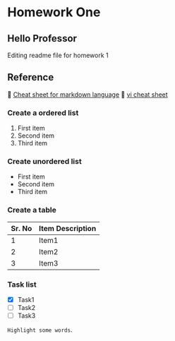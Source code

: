 
# Homework One
## Hello Professor
Editing readme file for homework 1

## Reference
:page_facing_up: [Cheat sheet for markdown language](https://www.markdownguide.org/cheat-sheet/) 
:page_facing_up: [vi cheat sheet](http://www.linux-admins.net/2011/01/vi-cheat-sheet.html)

### Create a ordered list
1. First item
2. Second item
3. Third item

### Create unordered list
- First item
- Second item
- Third item

### Create a table
| Sr. No | Item Description |
| ------ | ---------------- |
| 1 | Item1 |
| 2 | Item2 |
| 3 | Item3 |

### Task list
- [x] Task1
- [ ] Task2
- [ ] Task3

```Highlight some words```.

